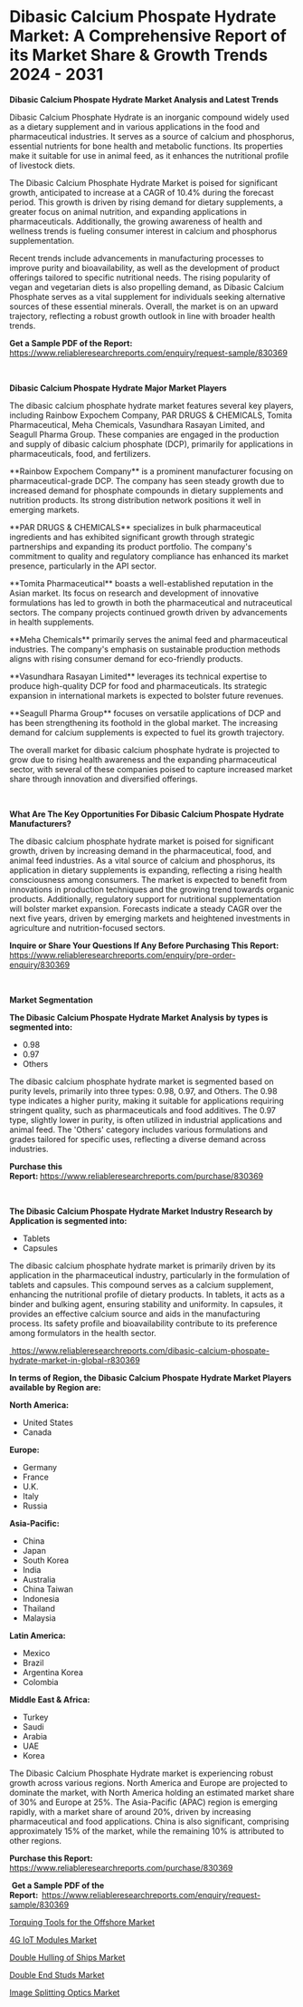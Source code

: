 <p><h1>Dibasic Calcium Phospate Hydrate Market: A Comprehensive Report of its Market Share & Growth Trends 2024 - 2031</h1></p><p><strong>Dibasic Calcium Phospate Hydrate Market Analysis and Latest Trends</strong></p>
<p><p>Dibasic Calcium Phosphate Hydrate is an inorganic compound widely used as a dietary supplement and in various applications in the food and pharmaceutical industries. It serves as a source of calcium and phosphorus, essential nutrients for bone health and metabolic functions. Its properties make it suitable for use in animal feed, as it enhances the nutritional profile of livestock diets.</p><p>The Dibasic Calcium Phosphate Hydrate Market is poised for significant growth, anticipated to increase at a CAGR of 10.4% during the forecast period. This growth is driven by rising demand for dietary supplements, a greater focus on animal nutrition, and expanding applications in pharmaceuticals. Additionally, the growing awareness of health and wellness trends is fueling consumer interest in calcium and phosphorus supplementation. </p><p>Recent trends include advancements in manufacturing processes to improve purity and bioavailability, as well as the development of product offerings tailored to specific nutritional needs. The rising popularity of vegan and vegetarian diets is also propelling demand, as Dibasic Calcium Phosphate serves as a vital supplement for individuals seeking alternative sources of these essential minerals. Overall, the market is on an upward trajectory, reflecting a robust growth outlook in line with broader health trends.</p></p>
<p><strong>Get a Sample PDF of the Report:&nbsp;</strong> <a href="https://www.reliableresearchreports.com/enquiry/request-sample/830369?utm_campaign=9&utm_medium=2&utm_source=Github&utm_content=ia&utm_term=18122024&utm_id=dibasic-calcium-phospate-hydrate">https://www.reliableresearchreports.com/enquiry/request-sample/830369</a></p>
<p>&nbsp;</p>
<p><strong>Dibasic Calcium Phospate Hydrate Major Market Players</strong></p>
<p><p>The dibasic calcium phosphate hydrate market features several key players, including Rainbow Expochem Company, PAR DRUGS & CHEMICALS, Tomita Pharmaceutical, Meha Chemicals, Vasundhara Rasayan Limited, and Seagull Pharma Group. These companies are engaged in the production and supply of dibasic calcium phosphate (DCP), primarily for applications in pharmaceuticals, food, and fertilizers.</p><p>**Rainbow Expochem Company** is a prominent manufacturer focusing on pharmaceutical-grade DCP. The company has seen steady growth due to increased demand for phosphate compounds in dietary supplements and nutrition products. Its strong distribution network positions it well in emerging markets.</p><p>**PAR DRUGS & CHEMICALS** specializes in bulk pharmaceutical ingredients and has exhibited significant growth through strategic partnerships and expanding its product portfolio. The company's commitment to quality and regulatory compliance has enhanced its market presence, particularly in the API sector.</p><p>**Tomita Pharmaceutical** boasts a well-established reputation in the Asian market. Its focus on research and development of innovative formulations has led to growth in both the pharmaceutical and nutraceutical sectors. The company projects continued growth driven by advancements in health supplements.</p><p>**Meha Chemicals** primarily serves the animal feed and pharmaceutical industries. The company's emphasis on sustainable production methods aligns with rising consumer demand for eco-friendly products.</p><p>**Vasundhara Rasayan Limited** leverages its technical expertise to produce high-quality DCP for food and pharmaceuticals. Its strategic expansion in international markets is expected to bolster future revenues.</p><p>**Seagull Pharma Group** focuses on versatile applications of DCP and has been strengthening its foothold in the global market. The increasing demand for calcium supplements is expected to fuel its growth trajectory.</p><p>The overall market for dibasic calcium phosphate hydrate is projected to grow due to rising health awareness and the expanding pharmaceutical sector, with several of these companies poised to capture increased market share through innovation and diversified offerings.</p></p>
<p>&nbsp;</p>
<p><strong>What Are The Key Opportunities For Dibasic Calcium Phospate Hydrate Manufacturers?</strong></p>
<p><p>The dibasic calcium phosphate hydrate market is poised for significant growth, driven by increasing demand in the pharmaceutical, food, and animal feed industries. As a vital source of calcium and phosphorus, its application in dietary supplements is expanding, reflecting a rising health consciousness among consumers. The market is expected to benefit from innovations in production techniques and the growing trend towards organic products. Additionally, regulatory support for nutritional supplementation will bolster market expansion. Forecasts indicate a steady CAGR over the next five years, driven by emerging markets and heightened investments in agriculture and nutrition-focused sectors.</p></p>
<p><strong>Inquire or Share Your Questions If Any Before Purchasing This Report:</strong> <a href="https://www.reliableresearchreports.com/enquiry/pre-order-enquiry/830369?utm_campaign=9&utm_medium=2&utm_source=Github&utm_content=ia&utm_term=18122024&utm_id=dibasic-calcium-phospate-hydrate">https://www.reliableresearchreports.com/enquiry/pre-order-enquiry/830369</a></p>
<p>&nbsp;</p>
<p><strong>Market Segmentation</strong></p>
<p><strong>The Dibasic Calcium Phospate Hydrate Market Analysis by types is segmented into:</strong></p>
<p><ul><li>0.98</li><li>0.97</li><li>Others</li></ul></p>
<p><p>The dibasic calcium phosphate hydrate market is segmented based on purity levels, primarily into three types: 0.98, 0.97, and Others. The 0.98 type indicates a higher purity, making it suitable for applications requiring stringent quality, such as pharmaceuticals and food additives. The 0.97 type, slightly lower in purity, is often utilized in industrial applications and animal feed. The 'Others' category includes various formulations and grades tailored for specific uses, reflecting a diverse demand across industries.</p></p>
<p><strong>Purchase this Report:&nbsp;</strong><a href="https://www.reliableresearchreports.com/purchase/830369?utm_campaign=9&utm_medium=2&utm_source=Github&utm_content=ia&utm_term=18122024&utm_id=dibasic-calcium-phospate-hydrate">https://www.reliableresearchreports.com/purchase/830369</a></p>
<p>&nbsp;</p>
<p><strong>The Dibasic Calcium Phospate Hydrate Market Industry Research by Application is segmented into:</strong></p>
<p><ul><li>Tablets</li><li>Capsules</li></ul></p>
<p><p>The dibasic calcium phosphate hydrate market is primarily driven by its application in the pharmaceutical industry, particularly in the formulation of tablets and capsules. This compound serves as a calcium supplement, enhancing the nutritional profile of dietary products. In tablets, it acts as a binder and bulking agent, ensuring stability and uniformity. In capsules, it provides an effective calcium source and aids in the manufacturing process. Its safety profile and bioavailability contribute to its preference among formulators in the health sector.</p></p>
<p><a href="https://www.reliableresearchreports.com/dibasic-calcium-phospate-hydrate-market-in-global-r830369?utm_campaign=9&utm_medium=2&utm_source=Github&utm_content=ia&utm_term=18122024&utm_id=dibasic-calcium-phospate-hydrate">&nbsp;https://www.reliableresearchreports.com/dibasic-calcium-phospate-hydrate-market-in-global-r830369</a></p>
<p><strong>In terms of Region, the Dibasic Calcium Phospate Hydrate Market Players available by Region are:</strong></p>
<p>
    <p> <strong> North America: </strong>
        <ul>
            <li>United States</li>
            <li>Canada</li>
        </ul>
        </p> 
    <p> <strong> Europe: </strong>
        <ul>
            <li>Germany</li>
            <li>France</li>
            <li>U.K.</li>
            <li>Italy</li>
            <li>Russia</li>
        </ul>
        </p> 
    <p> <strong> Asia-Pacific: </strong>
        <ul>
            <li>China</li>
            <li>Japan</li>
            <li>South Korea</li>
            <li>India</li>
            <li>Australia</li>
            <li>China Taiwan</li>
            <li>Indonesia</li>
            <li>Thailand</li>
            <li>Malaysia</li>
        </ul>
        </p> 
    <p> <strong> Latin America: </strong>
        <ul>
            <li>Mexico</li>
            <li>Brazil</li>
            <li>Argentina Korea</li>
            <li>Colombia</li>
        </ul>
        </p> 
    <p> <strong> Middle East & Africa: </strong>
        <ul>
            <li>Turkey</li>
            <li>Saudi</li>
            <li>Arabia</li>
            <li>UAE</li>
            <li>Korea</li>
        </ul>
    </p>
    </p>
<p><p>The Dibasic Calcium Phosphate Hydrate market is experiencing robust growth across various regions. North America and Europe are projected to dominate the market, with North America holding an estimated market share of 30% and Europe at 25%. The Asia-Pacific (APAC) region is emerging rapidly, with a market share of around 20%, driven by increasing pharmaceutical and food applications. China is also significant, comprising approximately 15% of the market, while the remaining 10% is attributed to other regions.</p></p>
<p><strong>Purchase this Report: </strong><a href="https://www.reliableresearchreports.com/purchase/830369?utm_campaign=9&utm_medium=2&utm_source=Github&utm_content=ia&utm_term=18122024&utm_id=dibasic-calcium-phospate-hydrate">https://www.reliableresearchreports.com/purchase/830369</a></p>
<p>&nbsp;<strong>Get a Sample PDF of the Report:&nbsp;&nbsp;</strong><a href="https://www.reliableresearchreports.com/enquiry/request-sample/830369?utm_campaign=9&utm_medium=2&utm_source=Github&utm_content=ia&utm_term=18122024&utm_id=dibasic-calcium-phospate-hydrate">https://www.reliableresearchreports.com/enquiry/request-sample/830369</a></p>
<p><strong></strong></p>
<p><p><a href="https://github.com/hgf64gh/Market-Research-Report-List-1/blob/main/torquing-tools-for-the-offshore-market.md?utm_campaign=9&utm_medium=2&utm_source=Github&utm_content=ia&utm_term=18122024&utm_id=dibasic-calcium-phospate-hydrate">Torquing Tools for the Offshore Market</a></p><p><a href="https://www.linkedin.com/pulse/analyzing-projected-cagr-75-4g-iot-modules-market-analysis-3ypse?utm_campaign=9&utm_medium=2&utm_source=Github&utm_content=ia&utm_term=18122024&utm_id=dibasic-calcium-phospate-hydrate">4G IoT Modules Market</a></p><p><a href="https://github.com/marloy8/Market-Research-Report-List-6/blob/main/double-hulling-of-ships-market.md?utm_campaign=9&utm_medium=2&utm_source=Github&utm_content=ia&utm_term=18122024&utm_id=dibasic-calcium-phospate-hydrate">Double Hulling of Ships Market</a></p><p><a href="https://www.linkedin.com/pulse/regional-development-deployment-revenue-growth-double-end-studs-0fahf?utm_campaign=9&utm_medium=2&utm_source=Github&utm_content=ia&utm_term=18122024&utm_id=dibasic-calcium-phospate-hydrate">Double End Studs Market</a></p><p><a href="https://www.linkedin.com/pulse/global-image-splitting-optics-market-trends-insights-growth-opportunities-lfqyf?utm_campaign=9&utm_medium=2&utm_source=Github&utm_content=ia&utm_term=18122024&utm_id=dibasic-calcium-phospate-hydrate">Image Splitting Optics Market</a></p></p>